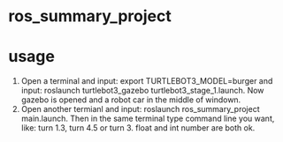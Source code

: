 # ros_summary_project
# usage
1. Open a terminal and input: export TURTLEBOT3_MODEL=burger and input: roslaunch turtlebot3_gazebo turtlebot3_stage_1.launch. 
   Now gazebo is opened and a robot car in the middle of windown. 
2. Open another termianl and input: roslaunch ros_summary_project main.launch. Then in the same terminal type command line you want, 
   like: turn 1.3, turn 4.5 or turn 3. float and int number are both ok.
